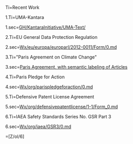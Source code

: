 Ti=Recent Work

1.Ti=UMA-Kantara

1.sec=<a href="index.php?action=doc&file=GH/KantaraInitiative/UMA-Text/0.md">GH/KantaraInitiative/UMA-Text/</a>

2.Ti=EU General Data Protection Regulation

2.sec=<a href="Wx/eu/europa/europarl/2012-0011/Form/0.md">Wx/eu/europa/europarl/2012-0011/Form/0.md</a>

3.Ti="Paris Agreement on Climate Change"

3.sec=<a href="index.php?action=source&file=Wx/int/unfccc/2015/cop21/eng/l09r01_With-SemanticArticles_v0.md">Paris Agreement, with semantic labeling of Articles</a>

4.Ti=Paris Pledge for Action

4.sec=<a href="index.php?action=source&file=Wx/org/parispledgeforaction/0.md">Wx/org/parispledgeforaction/0.md</a>

5.Ti=Defensive Patent License Agreement

5.sec=<a href="index.php?action=source&file=Wx/org/defensivepatentlicense/1-1/Form_0.md">Wx/org/defensivepatentlicense/1-1/Form_0.md</a>

6.Ti=IAEA Safety Standards Series No. GSR Part 3

6.sec=<a href="index.php?action=source&file=Wx/org/iaea/GSR3/0.md">Wx/org/iaea/GSR3/0.md</a>

=[Z/ol/6]